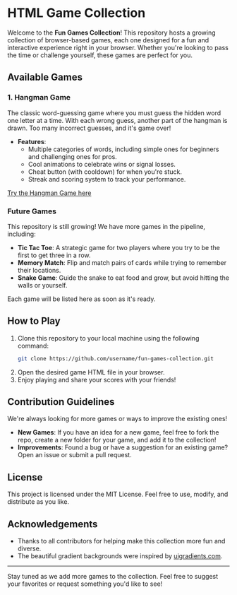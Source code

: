 # HTML Game Collection

Welcome to the **Fun Games Collection**! This repository hosts a growing collection of browser-based games, each one designed for a fun and interactive experience right in your browser. Whether you're looking to pass the time or challenge yourself, these games are perfect for you.

## Available Games

### 1. Hangman Game
The classic word-guessing game where you must guess the hidden word one letter at a time. With each wrong guess, another part of the hangman is drawn. Too many incorrect guesses, and it's game over!

- **Features**:
  - Multiple categories of words, including simple ones for beginners and challenging ones for pros.
  - Cool animations to celebrate wins or signal losses.
  - Cheat button (with cooldown) for when you're stuck.
  - Streak and scoring system to track your performance.

[Try the Hangman Game here](./hangman_game.html)

### Future Games
This repository is still growing! We have more games in the pipeline, including:
- **Tic Tac Toe**: A strategic game for two players where you try to be the first to get three in a row.
- **Memory Match**: Flip and match pairs of cards while trying to remember their locations.
- **Snake Game**: Guide the snake to eat food and grow, but avoid hitting the walls or yourself.

Each game will be listed here as soon as it's ready.

## How to Play
1. Clone this repository to your local machine using the following command:
    ```sh
    git clone https://github.com/username/fun-games-collection.git
    ```
2. Open the desired game HTML file in your browser.
3. Enjoy playing and share your scores with your friends!

## Contribution Guidelines
We're always looking for more games or ways to improve the existing ones!

- **New Games**: If you have an idea for a new game, feel free to fork the repo, create a new folder for your game, and add it to the collection!
- **Improvements**: Found a bug or have a suggestion for an existing game? Open an issue or submit a pull request.

## License
This project is licensed under the MIT License. Feel free to use, modify, and distribute as you like.

## Acknowledgements
- Thanks to all contributors for helping make this collection more fun and diverse.
- The beautiful gradient backgrounds were inspired by [uigradients.com](https://uigradients.com).

---

Stay tuned as we add more games to the collection. Feel free to suggest your favorites or request something you'd like to see!


